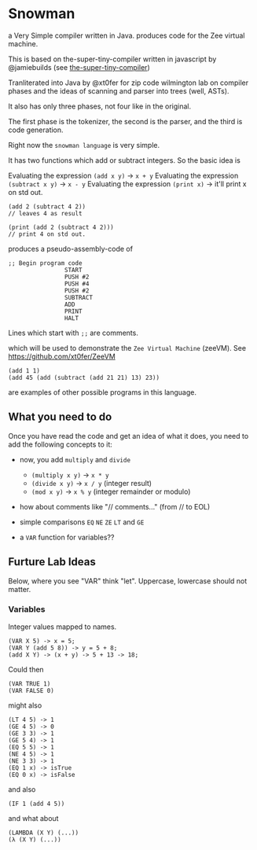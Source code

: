 # Snowman
a Very Simple compiler written in Java. produces code for the Zee virtual machine.

This is based on the-super-tiny-compiler written in javascript by @jamiebuilds (see [the-super-tiny-compiler](https://github.com/jamiebuilds/the-super-tiny-compiler))

Tranliterated into Java by @xt0fer for zip code wilmington lab on compiler phases and the ideas of scanning and parser into trees (well, ASTs).

It also has only three phases, not four like in the original. 

The first phase is the tokenizer, the second is the parser, and the  third is code generation.

Right now the `snowman language` is very simple.

It has two functions which add or subtract integers.
So the basic idea is 

Evaluating the expression `(add x y)` -> `x + y` 
Evaluating the expression `(subtract x y)` -> `x - y` 
Evaluating the expression `(print x)` -> it'll print x on std out. 



```
(add 2 (subtract 4 2)) 
// leaves 4 as result
```

```
(print (add 2 (subtract 4 2)))
// print 4 on std out.
```

produces a pseudo-assembly-code of 

```
;; Begin program code
                START
                PUSH #2
                PUSH #4
                PUSH #2
                SUBTRACT
                ADD
                PRINT
                HALT
```

Lines which start with `;;` are comments.

which will be used to demonstrate the `Zee Virtual Machine` (zeeVM). See https://github.com/xt0fer/ZeeVM



```
(add 1 1)
(add 45 (add (subtract (add 21 21) 13) 23))
```

are examples of other possible programs in this language.

## What you need to do

Once you have read the code and get an idea of what it does, you need to add the following concepts to it:

- now, you add `multiply` and `divide`
  - `(multiply x y)` -> `x * y`
  - `(divide x y)` -> `x / y` (integer result)
  - `(mod x y)` -> `x % y` (integer remainder or modulo)
- how about comments like "// comments..." (from // to EOL)

- simple comparisons `EQ` `NE` `ZE` `LT` and `GE`
- a `VAR` function for variables??

## Furture Lab Ideas

Below, where you see "VAR" think "let". Uppercase, lowercase should not matter.

### Variables
Integer values mapped to names.
```
(VAR X 5) -> x = 5;
(VAR Y (add 5 8)) -> y = 5 + 8;
(add X Y) -> (x + y) -> 5 + 13 -> 18;
```

Could then
```
(VAR TRUE 1)
(VAR FALSE 0)
```

might also 

```
(LT 4 5) -> 1
(GE 4 5) -> 0
(GE 3 3) -> 1
(GE 5 4) -> 1
(EQ 5 5) -> 1
(NE 4 5) -> 1
(NE 3 3) -> 1
(EQ 1 x) -> isTrue
(EQ 0 x) -> isFalse
```

and also
```
(IF 1 (add 4 5))
```

and what about 

```
(LAMBDA (X Y) (...))
(λ (X Y) (...))

```